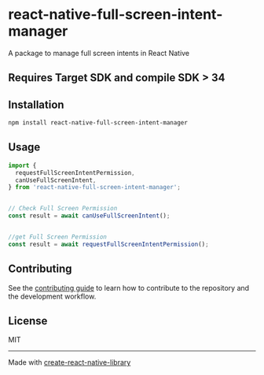 # react-native-full-screen-intent-manager

A package to manage full screen intents in React Native

## Requires Target SDK and compile SDK > 34

## Installation

```sh
npm install react-native-full-screen-intent-manager
```

## Usage


```js
import {
  requestFullScreenIntentPermission,
  canUseFullScreenIntent,
} from 'react-native-full-screen-intent-manager';


// Check Full Screen Permission
const result = await canUseFullScreenIntent();


//get Full Screen Permission
const result = await requestFullScreenIntentPermission();


```


## Contributing

See the [contributing guide](CONTRIBUTING.md) to learn how to contribute to the repository and the development workflow.

## License

MIT

---

Made with [create-react-native-library](https://github.com/callstack/react-native-builder-bob)
